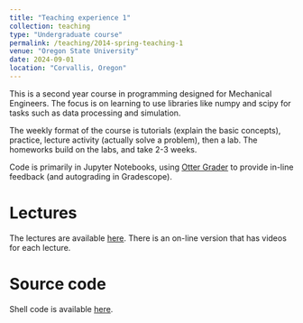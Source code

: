 ```yaml
---
title: "Teaching experience 1"
collection: teaching
type: "Undergraduate course"
permalink: /teaching/2014-spring-teaching-1
venue: "Oregon State University"
date: 2024-09-01
location: "Corvallis, Oregon"
---
```


This is a second year course in programming designed for Mechanical Engineers. The focus is on learning to use libraries like numpy and scipy for tasks such as data processing and simulation.

The weekly format of the course is tutorials (explain the basic concepts), practice, lecture activity (actually solve a problem), then a lab. The homeworks build on the labs, and take 2-3 weeks.

Code is primarily in Jupyter Notebooks, using <a href="https://otter-grader.readthedocs.io/en/latest/">Otter Grader</a> to provide in-line feedback (and autograding in Gradescope).

Lectures
======

The lectures are available <a href="https://drive.google.com/drive/folders/1KBvPjXPmD0cX_CH8XmqaSLWtlBg4sooo?usp=sharing">here</a>. There is an on-line version that has videos for each lecture.

Source code
======
Shell code is available <a href="https://github.com/OSUrobotics/IntroPythonProgramming">here</a>.